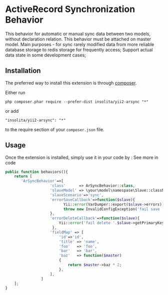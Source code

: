 ActiveRecord Synchronization Behavior
=====================================
This behavior for automatic or manual sync data between two models, without declaration relation. This behavior must be attached on master model.  Main purposes - for sync rarely modified data from more reliable database storage to redis storage for frequently access; Support actual data state in some development cases;

Installation
------------

The preferred way to install this extension is through [composer](http://getcomposer.org/download/).

Either run

```
php composer.phar require --prefer-dist insolita/yii2-arsync "*"
```

or add

```
"insolita/yii2-arsync": "*"
```

to the require section of your `composer.json` file.


Usage
-----

Once the extension is installed, simply use it in your code by  :
See more in code
```php
public function behaviors(){
    return [
       'ArSyncBehavior'=>[
       				'class'      => ArSyncBehavior::class,
       				'slaveModel' => \your\model\namespase\Slave::className(),
       				'slaveScenario'=>'sync',
       				'errorSaveCallback'=>function($slave){
                          Yii::error(VarDumper::export($slave->errors));
                          throw new InvalidConfigException('fail save ');
                    },
                    'errorDeleteCallback'=>function($slave){
                        Yii::error('fail delete '.$slave->getPrimaryKey());
                     },
       				'fieldMap' => [
       					'id'=>'id',
       					'title' => 'name',
       					'foo'   => 'foo',
       					'bar'   => 'bar',
       					'baz'   => function($master)
       					{
       						return $master->baz * 2;
       					},
       				],
       			]
    ];
}